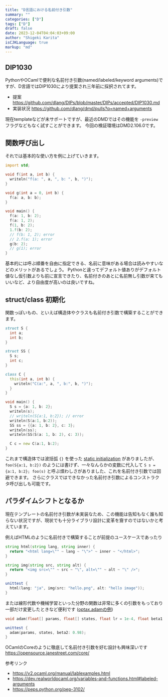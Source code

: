 ```yaml
---
title: "D言語における名前付き引数"
summary: ""
categories: ["D"]
tags: ["D"]
draft: false
date: 2023-12-04T04:04:03+09:00
author: "Shigeki Karita"
isCJKLanguage: true
markup: "md"
---
```


## DIP1030

PythonやOCamlで便利な名前付き引数(named/labeled/keyword arguments)ですが、D言語ではDIP1030により提案され三年前に採択されてます。

- 提案 https://github.com/dlang/DIPs/blob/master/DIPs/accepted/DIP1030.md
- 実装状況 https://github.com/dlang/dmd/pulls?q=named+arguments

現在templateなどが未サポートですが、最近のDMDではその機能を `-preview` フラグなどもなく試すことができます。
今回の検証環境はDMD2.106.0です。

## 関数呼び出し

それでは基本的な使い方を例に上げていきます。

```d
import std;

void f(int a, int b) {
  writeln("f(a: ", a, ", b: ", b, ")");
}

void g(int a = 0, int b) {
  f(a: a, b: b);
}

void main() {
  f(a: 1, b: 2);
  f(a: 1, 2);
  f(1, b: 2);
  1.f(b: 2);
  // f(b: 1, 2); error                                                                                                                                                           
  // 2.f(a: 1); error                                                                                                                                                            
  g(b: 2);
  // g(1); error
}
```

基本的には呼ぶ順番を自由に指定できる、名前に意味がある場合は読みやすいなどのメリットがあるでしょう。
Pythonと違ってデフォルト値ありがデフォルト値なし仮引数よりも前に宣言できたり、名前付きのあとに名前無し引数が来てもいいなど、より自由度が高いのは良いですね。

## struct/class 初期化

関数っぽいもの、といえば構造体やクラスも名前付き引数で構築することができます。

```d
struct S {
  int a;
  int b;
}

struct SS {
  S s;
  int c;
}

class C {
  this(int a, int b) {
    writeln("C(a:", a, ", b:", b, ")");
  }
}

void main() {
  S s = {a: 1, b: 2};
  writeln(s);
  // writeln(S{a:1, b:2}); // error
  writeln(S(a:1, b:2));
  SS ss = {{a: 1, b: 2}, c: 3};
  writeln(ss);
  writeln(SS(S(a: 1, b: 2), c: 3));

  C c = new C(a:1, b:2);
}
```

これまで構造体では波括弧 `{}` を使った [static initialization](https://dlang.org/spec/struct.html#static_struct_init) がありましたが、
`foo(S{a:1, b:2})` のようには書けず、一々なんらかの変数に代入して `S s = {a:1, b:2}; foo(s)` と呼ぶ煩わしさがありました、これを名前付き引数では回避できます。
さらにクラスではできなかった名前付き引数によるコンストラクタ呼び出しも可能です。

## パラダイムシフトとなるか

現在テンプレートの名前付き引数が未実装なため、この機能は告知もなく誰も知らない状況ですが、現状でも十分ライブラリ設計に変革を齎すのではないかと考えています。

例えばHTMLのように名前付きで構築することが前提のユースケースであったり

```d
string html(string lang, string inner) {
  return "<html lang=\"" ~ lang ~ "\">" ~ inner ~ "</html>";
}

string img(string src, string alt) {
  return "<img src=\"" ~ src ~ "\", alt=\"" ~ alt ~ "\" />";
}

unittest {
  html(lang: "ja", img(src: "hello.png", alt: "hello image"));
}
```

または線形代数や機械学習といった分野の関数は非常に多くの引数をもっており一部だけ変更したときなど便利です ([optax.adamの例](https://optax.readthedocs.io/en/latest/api.html#adam))

```d
void adam(float[] params, float[] states, float lr = 1e-4, float beta1 = 0.9, float beta2 = 0.999, float eps=1e-08, float eps_root=0.0);

unittest {
  adam(params, states, beta2: 0.98);
}
```

OCamlのCoreのように徹底して名前付き引数を好む設計も興味深いです https://opensource.janestreet.com/core/

参考リンク

- https://v2.ocaml.org/manual/lablexamples.html
- https://dev.realworldocaml.org/variables-and-functions.html#labeled-arguments
- https://peps.python.org/pep-3102/
